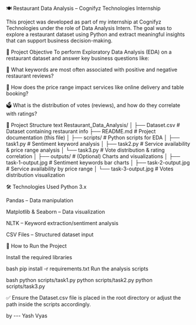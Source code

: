🍽️ Restaurant Data Analysis – Cognifyz Technologies Internship

This project was developed as part of my internship at Cognifyz Technologies under the role of Data Analysis Intern. The goal was to explore a restaurant dataset using Python and extract meaningful insights that can support business decision-making.

📌 Project Objective
To perform Exploratory Data Analysis (EDA) on a restaurant dataset and answer key business questions like:

🔑 What keywords are most often associated with positive and negative restaurant reviews?

💸 How does the price range impact services like online delivery and table booking?

🗳️ What is the distribution of votes (reviews), and how do they correlate with ratings?

📁 Project Structure
text
Restaurant_Data_Analysis/
│
├── Dataset.csv               # Dataset containing restaurant info
├── README.md                 # Project documentation (this file)
│
├── scripts/                  # Python scripts for EDA
│   ├── task1.py              # Sentiment keyword analysis
│   ├── task2.py              # Service availability & price range analysis
│   └── task3.py              # Vote distribution & rating correlation
│
├── outputs/                  # (Optional) Charts and visualizations
│   ├── task-1-output.jpg     # Sentiment keywords bar charts
│   ├── task-2-output.jpg     # Service availability by price range
│   └── task-3-output.jpg     # Votes distribution visualization

🛠️ Technologies Used
Python 3.x

Pandas – Data manipulation

Matplotlib & Seaborn – Data visualization

NLTK – Keyword extraction/sentiment analysis

CSV Files – Structured dataset input

🔧 How to Run the Project

Install the required libraries

bash
pip install -r requirements.txt
Run the analysis scripts

bash
  python scripts/task1.py
  python scripts/task2.py
  python scripts/task3.py


  

✅ Ensure the Dataset.csv file is placed in the root directory or adjust the path inside the scripts accordingly.

by --- Yash Vyas
